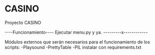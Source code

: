 # CASINO
Proyecto CASINO

----Funcionamiento----
Ejecutar menu.py y ya.
---------x------------

Módulos externos que serán necesarios para el funcionamiento de los scripts:
-Playsound
-PrettyTable
-PIL
instalar con requirements.txt
